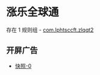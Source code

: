 # 涨乐全球通

存在 1 规则组 - [com.lphtsccft.zlqqt2](/src/apps/com.lphtsccft.zlqqt2.ts)

## 开屏广告

- [快照-0](https://gkd-kit.songe.li/import/12774860)
